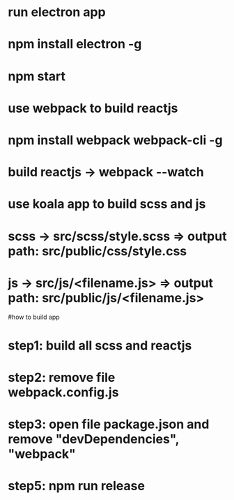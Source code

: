 # run electron app
# npm install electron -g
# npm start

# use webpack to build reactjs
# npm install webpack webpack-cli -g
# build reactjs -> webpack --watch

# use koala app to build scss and js
# scss -> src/scss/style.scss => output path: src/public/css/style.css
# js -> src/js/<filename.js> => output path: src/public/js/<filename.js>

#how to build app
# step1: build all scss and reactjs
# step2: remove file webpack.config.js
# step3: open file package.json and remove "devDependencies", "webpack"
# step5: npm run release